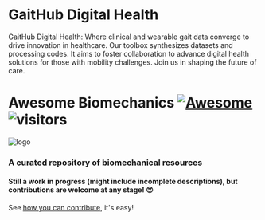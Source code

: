 # GaitHub Digital Health
GaitHub Digital Health: Where clinical and wearable gait data converge to drive innovation in healthcare. Our toolbox synthesizes datasets and processing codes. It aims to foster collaboration to advance digital health solutions for those with mobility challenges. Join us in shaping the future of care.

# Awesome Biomechanics [![Awesome](https://awesome.re/badge.svg)](https://awesome.re)   ![visitors](https://visitor-badge.laobi.icu/badge?page_id=cyrillemvomo.GaitHub-Digital-Health)<!-- omit in toc -->
![logo](./images/awesome_biomechanics_logo.png)
### A curated repository of biomechanical resources  <!-- omit in toc -->
#### Still a work in progress (might include incomplete descriptions), but contributions are welcome at any stage! :heart_eyes: 

See [how you can contribute](#contributing), it's easy!<!-- omit in toc -->

